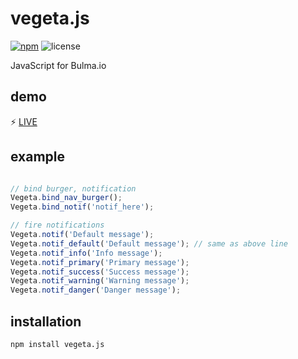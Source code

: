 # vegeta.js
[![npm](https://img.shields.io/npm/v/vegeta.js.svg)](https://www.npmjs.com/package/vegeta.js)
![license](https://img.shields.io/github/license/diewland/vegeta.js.svg)

JavaScript for Bulma.io

## demo
:zap: <a href='https://diewland.github.io/vegeta.js/'>LIVE</a>

## example
```javascript

// bind burger, notification
Vegeta.bind_nav_burger();
Vegeta.bind_notif('notif_here');

// fire notifications
Vegeta.notif('Default message');
Vegeta.notif_default('Default message'); // same as above line
Vegeta.notif_info('Info message');
Vegeta.notif_primary('Primary message');
Vegeta.notif_success('Success message');
Vegeta.notif_warning('Warning message');
Vegeta.notif_danger('Danger message');
```

## installation
```npm install vegeta.js```
